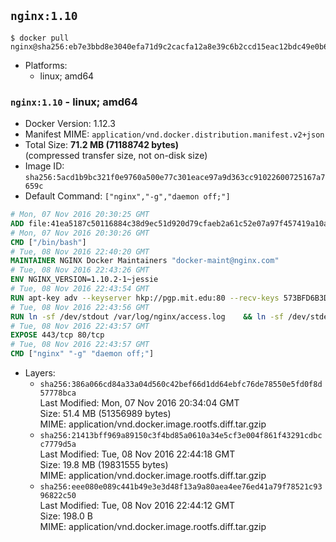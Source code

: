 ## `nginx:1.10`

```console
$ docker pull nginx@sha256:eb7e3bbd8e3040efa71d9c2cacfa12a8e39c6b2ccd15eac12bdc49e0b66cee63
```

-	Platforms:
	-	linux; amd64

### `nginx:1.10` - linux; amd64

-	Docker Version: 1.12.3
-	Manifest MIME: `application/vnd.docker.distribution.manifest.v2+json`
-	Total Size: **71.2 MB (71188742 bytes)**  
	(compressed transfer size, not on-disk size)
-	Image ID: `sha256:5acd1b9bc321f0e9760a500e77c301eace97a9d363cc91022600725167a7659c`
-	Default Command: `["nginx","-g","daemon off;"]`

```dockerfile
# Mon, 07 Nov 2016 20:30:25 GMT
ADD file:41ea5187c50116884c38d9ec51d920d79cfaeb2a61c52e07a97f457419a10a4f in / 
# Mon, 07 Nov 2016 20:30:26 GMT
CMD ["/bin/bash"]
# Tue, 08 Nov 2016 22:40:20 GMT
MAINTAINER NGINX Docker Maintainers "docker-maint@nginx.com"
# Tue, 08 Nov 2016 22:43:26 GMT
ENV NGINX_VERSION=1.10.2-1~jessie
# Tue, 08 Nov 2016 22:43:54 GMT
RUN apt-key adv --keyserver hkp://pgp.mit.edu:80 --recv-keys 573BFD6B3D8FBC641079A6ABABF5BD827BD9BF62 	&& echo "deb http://nginx.org/packages/debian/ jessie nginx" >> /etc/apt/sources.list 	&& apt-get update 	&& apt-get install --no-install-recommends --no-install-suggests -y 						ca-certificates 						nginx=${NGINX_VERSION} 						nginx-module-xslt 						nginx-module-geoip 						nginx-module-image-filter 						nginx-module-perl 						nginx-module-njs 						gettext-base 	&& rm -rf /var/lib/apt/lists/*
# Tue, 08 Nov 2016 22:43:56 GMT
RUN ln -sf /dev/stdout /var/log/nginx/access.log 	&& ln -sf /dev/stderr /var/log/nginx/error.log
# Tue, 08 Nov 2016 22:43:57 GMT
EXPOSE 443/tcp 80/tcp
# Tue, 08 Nov 2016 22:43:57 GMT
CMD ["nginx" "-g" "daemon off;"]
```

-	Layers:
	-	`sha256:386a066cd84a33a04d560c42bef66d1dd64ebfc76de78550e5fd0f8d57778bca`  
		Last Modified: Mon, 07 Nov 2016 20:34:04 GMT  
		Size: 51.4 MB (51356989 bytes)  
		MIME: application/vnd.docker.image.rootfs.diff.tar.gzip
	-	`sha256:21413bff969a89150c3f4bd85a0610a34e5cf3e004f861f43291cdbcc7779d5a`  
		Last Modified: Tue, 08 Nov 2016 22:44:18 GMT  
		Size: 19.8 MB (19831555 bytes)  
		MIME: application/vnd.docker.image.rootfs.diff.tar.gzip
	-	`sha256:eee080e089c441b49e3e3d48f13a9a80aea4ee76ed41a79f78521c9396822c50`  
		Last Modified: Tue, 08 Nov 2016 22:44:12 GMT  
		Size: 198.0 B  
		MIME: application/vnd.docker.image.rootfs.diff.tar.gzip
